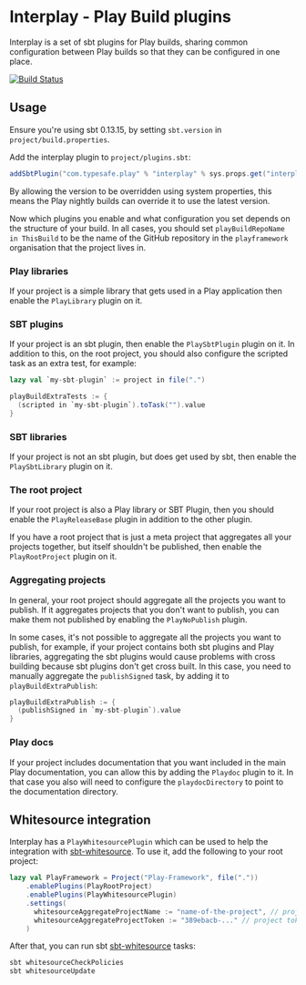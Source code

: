 # Interplay - Play Build plugins

Interplay is a set of sbt plugins for Play builds, sharing common configuration between Play builds so that they can be configured in one place.

[![Build Status](https://travis-ci.org/playframework/interplay.svg?branch=master)](https://travis-ci.org/playframework/interplay)

## Usage

Ensure you're using sbt 0.13.15, by setting `sbt.version` in `project/build.properties`.

Add the interplay plugin to `project/plugins.sbt`:

```scala
addSbtPlugin("com.typesafe.play" % "interplay" % sys.props.get("interplay.version").getOrElse("2.1.2"))
```

By allowing the version to be overridden using system properties, this means the Play nightly builds can override it to use the latest version.

Now which plugins you enable and what configuration you set depends on the structure of your build.  In all cases, you should set `playBuildRepoName in ThisBuild` to be the name of the GitHub repository in the `playframework` organisation that the project lives in.

### Play libraries

If your project is a simple library that gets used in a Play application then enable the `PlayLibrary` plugin on it.

### SBT plugins

If your project is an sbt plugin, then enable the `PlaySbtPlugin` plugin on it.  In addition to this, on the root project, you should also configure the scripted task as an extra test, for example:

```scala
lazy val `my-sbt-plugin` := project in file(".")

playBuildExtraTests := {
  (scripted in `my-sbt-plugin`).toTask("").value
}
```

### SBT libraries

If your project is not an sbt plugin, but does get used by sbt, then enable the `PlaySbtLibrary` plugin on it.

### The root project

If your root project is also a Play library or SBT Plugin, then you should enable the `PlayReleaseBase` plugin in addition to the other plugin.

If you have a root project that is just a meta project that aggregates all your projects together, but itself shouldn't be published, then enable the `PlayRootProject` plugin on it.

### Aggregating projects

In general, your root project should aggregate all the projects you want to publish.  If it aggregates projects that you don't want to publish, you can make them not published by enabling the `PlayNoPublish` plugin.

In some cases, it's not possible to aggregate all the projects you want to publish, for example, if your project contains both sbt plugins and Play libraries, aggregating the sbt plugins would cause problems with cross building because sbt plugins don't get cross built.  In this case, you need to manually aggregate the `publishSigned` task, by adding it to `playBuildExtraPublish`:

```scala
playBuildExtraPublish := {
  (publishSigned in `my-sbt-plugin`).value
}
```

### Play docs

If your project includes documentation that you want included in the main Play documentation, you can allow this by adding the `Playdoc` plugin to it.  In that case you also will need to configure the `playdocDirectory` to point to the documentation directory.

## Whitesource integration

Interplay has a `PlayWhitesourcePlugin` which can be used to help the integration with [sbt-whitesource](https://github.com/typesafehub/sbt-whitesource). To use it, add the following to your root project:

```scala
lazy val PlayFramework = Project("Play-Framework", file("."))
    .enablePlugins(PlayRootProject)
    .enablePlugins(PlayWhitesourcePlugin)
    .settings(
      whitesourceAggregateProjectName := "name-of-the-project", // project name on Whitesource
      whitesourceAggregateProjectToken := "389ebacb-..." // project token on Whitesource
    )
```

After that, you can run sbt [sbt-whitesource](https://github.com/typesafehub/sbt-whitesource) tasks:

```bash
sbt whitesourceCheckPolicies
sbt whitesourceUpdate
```
